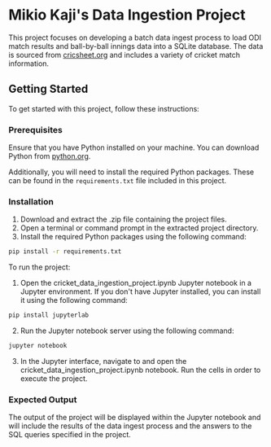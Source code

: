 # Mikio Kaji's Data Ingestion Project

This project focuses on developing a batch data ingest process to load ODI match results and ball-by-ball innings data into a SQLite database. The data is sourced from [cricsheet.org](https://cricsheet.org/) and includes a variety of cricket match information.

## Getting Started

To get started with this project, follow these instructions:

### Prerequisites

Ensure that you have Python installed on your machine. You can download Python from [python.org](https://www.python.org/).

Additionally, you will need to install the required Python packages. These can be found in the `requirements.txt` file included in this project.

### Installation

1. Download and extract the .zip file containing the project files.
2. Open a terminal or command prompt in the extracted project directory.
3. Install the required Python packages using the following command:

```bash
pip install -r requirements.txt
```

To run the project:

1. Open the cricket_data_ingestion_project.ipynb Jupyter notebook in a Jupyter environment. If you don't have Jupyter installed, you can install it using the following command:
```bash
pip install jupyterlab
```

2. Run the Jupyter notebook server using the following command:
```bash
jupyter notebook
```

3. In the Jupyter interface, navigate to and open the cricket_data_ingestion_project.ipynb notebook. Run the cells in order to execute the project.

### Expected Output

The output of the project will be displayed within the Jupyter notebook and will include the results of the data ingest process and the answers to the SQL queries specified in the project.